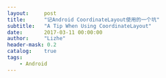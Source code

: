 ```yaml
---
layout:     post
title:      "记Android CoordinateLayout使用的一个坑"
subtitle:   "A Tip When Using CoordinateLayout"
date:       2017-03-11 00:00:00
author:     "Lizhe"
header-mask: 0.2
catalog:    true
tags:
    - Android
---
```



